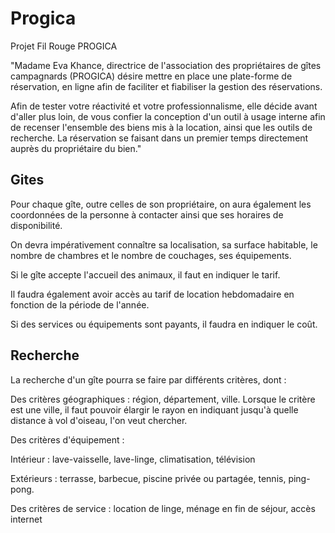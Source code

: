 # Progica
Projet Fil Rouge PROGICA

"Madame Eva Khance, directrice de l'association des propriétaires de gîtes campagnards (PROGICA) désire mettre en place une plate-forme de réservation, en ligne afin de faciliter et fiabiliser la gestion des réservations.

Afin de tester votre réactivité et votre professionnalisme, elle décide avant d'aller plus loin, de vous confier la conception d'un outil à usage interne afin de recenser l'ensemble des biens mis à la location, ainsi que les outils de recherche. La réservation se faisant dans un premier temps directement auprès du propriétaire du bien."

## Gites
Pour chaque gîte, outre celles de son propriétaire, on aura également les coordonnées de la personne à contacter ainsi que ses horaires de disponibilité.

On devra impérativement connaître sa localisation, sa surface habitable, le nombre de chambres et le nombre de couchages, ses équipements.

Si le gîte accepte l'accueil des animaux, il faut en indiquer le tarif.

Il faudra également avoir accès au tarif de location hebdomadaire en fonction de la période de l'année.

Si des services ou équipements sont payants, il faudra en indiquer le coût.

## Recherche
La recherche d'un gîte pourra se faire par différents critères, dont :

Des critères géographiques : région, département, ville. Lorsque le critère est une ville, il faut pouvoir élargir le rayon en indiquant jusqu'à quelle distance à vol d'oiseau, l'on veut chercher.

Des critères d'équipement :

Intérieur : lave-vaisselle, lave-linge, climatisation, télévision

Extérieurs : terrasse, barbecue, piscine privée ou partagée, tennis, ping-pong.

Des critères de service : location de linge, ménage en fin de séjour, accès internet

